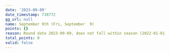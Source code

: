 ```yaml
---
date: '2023-09-09'
date_timestamp: 738772
gg_url: null
name: September 9th (Fri, September  9)
points: {}
reason: Round date 2023-09-09, does not fall within season (2022-01-01 to 2022-12-30)
total_points: 0
valid: false
---
```

